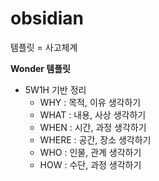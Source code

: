 # obsidian

템플릿 = 사고체계

**Wonder 템플릿**
- 5W1H 기반 정리
	- WHY : 목적, 이유 생각하기
	- WHAT : 내용, 사상 생각하기
	- WHEN : 시간, 과정 생각하기
	- WHERE : 공간, 장소 생각하기
	- WHO : 인물, 관계 생각하기
	- HOW : 수단, 과정 생각하기

